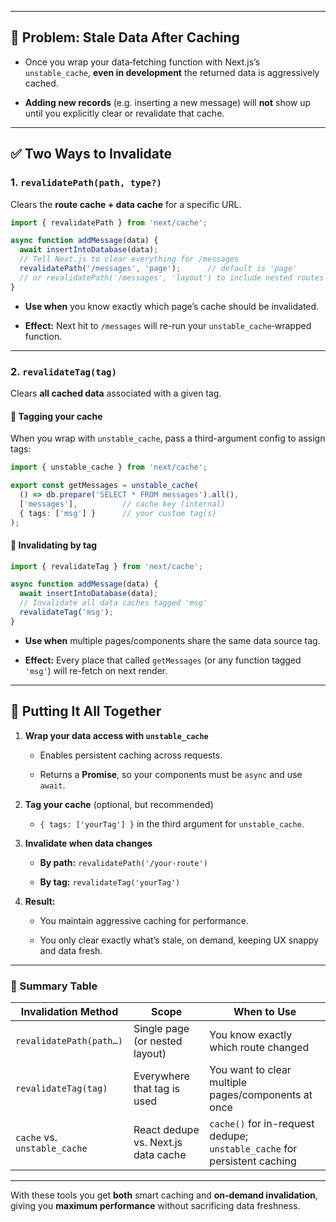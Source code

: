 
---

## 🧠 Problem: Stale Data After Caching

- Once you wrap your data‑fetching function with Next.js’s `unstable_cache`, **even in development** the returned data is aggressively cached.
    
- **Adding new records** (e.g. inserting a new message) will **not** show up until you explicitly clear or revalidate that cache.
    

---

## ✅ Two Ways to Invalidate

### 1. `revalidatePath(path, type?)`

Clears the **route cache + data cache** for a specific URL.

```ts
import { revalidatePath } from 'next/cache';

async function addMessage(data) {
  await insertIntoDatabase(data);
  // Tell Next.js to clear everything for /messages
  revalidatePath('/messages', 'page');      // default is 'page'
  // or revalidatePath('/messages', 'layout') to include nested routes
}
```

- **Use when** you know exactly which page’s cache should be invalidated.
    
- **Effect:** Next hit to `/messages` will re-run your `unstable_cache`‑wrapped function.
    

---

### 2. `revalidateTag(tag)`

Clears **all cached data** associated with a given tag.

#### 🔖 Tagging your cache

When you wrap with `unstable_cache`, pass a third-argument config to assign tags:

```ts
import { unstable_cache } from 'next/cache';

export const getMessages = unstable_cache(
  () => db.prepare('SELECT * FROM messages').all(),
  ['messages'],          // cache key (internal)
  { tags: ['msg'] }      // your custom tag(s)
);
```

#### 🔄 Invalidating by tag

```ts
import { revalidateTag } from 'next/cache';

async function addMessage(data) {
  await insertIntoDatabase(data);
  // Invalidate all data caches tagged 'msg'
  revalidateTag('msg');
}
```

- **Use when** multiple pages/components share the same data source tag.
    
- **Effect:** Every place that called `getMessages` (or any function tagged `'msg'`) will re-fetch on next render.
    

---

## 🔧 Putting It All Together

1. **Wrap your data access with `unstable_cache`**
    
    - Enables persistent caching across requests.
        
    - Returns a **Promise**, so your components must be `async` and use `await`.
        
2. **Tag your cache** (optional, but recommended)
    
    - `{ tags: ['yourTag'] }` in the third argument for `unstable_cache`.
        
3. **Invalidate when data changes**
    
    - **By path:** `revalidatePath('/your-route')`
        
    - **By tag:** `revalidateTag('yourTag')`
        
4. **Result:**
    
    - You maintain aggressive caching for performance.
        
    - You only clear exactly what’s stale, on demand, keeping UX snappy and data fresh.
        

---

### 📝 Summary Table

|Invalidation Method|Scope|When to Use|
|---|---|---|
|`revalidatePath(path…)`|Single page (or nested layout)|You know exactly which route changed|
|`revalidateTag(tag)`|Everywhere that tag is used|You want to clear multiple pages/components at once|
|`cache` vs. `unstable_cache`|React dedupe vs. Next.js data cache|`cache()` for in-request dedupe; `unstable_cache` for persistent caching|

---

With these tools you get **both** smart caching and **on‑demand invalidation**, giving you **maximum performance** without sacrificing data freshness.